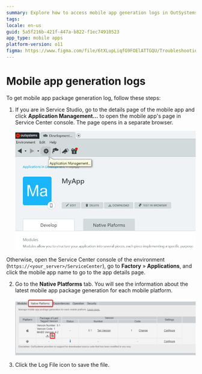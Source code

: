 ```yaml
---
summary: Explore how to access mobile app generation logs in OutSystems 11 (O11) for troubleshooting and monitoring.
tags:
locale: en-us
guid: 5a5f216b-421f-447a-b822-f1ec74910523
app_type: mobile apps
platform-version: o11
figma: https://www.figma.com/file/6tXLupLiqfG9FOElATTGQU/Troubleshooting?node-id=3327:538
---
```

# Mobile app generation logs

To get mobile app package generation log, follow these steps:

1. If you are in Service Studio, go to the details page of the mobile app and click **Application Management...** to open the mobile app's page in Service Center console. The page opens in a separate browser.

    ![Screenshot highlighting the 'Application Management...' option in Service Studio to access mobile app details in Service Center.](images/get-logs-16.png "Accessing Application Management in Service Studio")

Otherwise, open the Service Center console of the environment (`https://<your_server>/ServiceCenter`), go to **Factory** » **Applications**, and click the mobile app name to go to the app details page.

2. Go to the **Native Platforms** tab. You will see the information about the latest mobile app package generation for each mobile platform.

    ![Screenshot of the Native Platforms tab in Service Center showing where to find the log file icon for mobile app package generation.](images/get-logs-17.png "Native Platforms Tab in Service Center")

3. Click the Log File icon to save the file.

